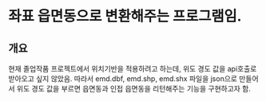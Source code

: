 # 좌표 읍면동으로 변환해주는 프로그램임.
## 개요
현재 졸업작품 프로젝트에서 위치기반을 적용하려고 하는데, 위도 경도 값을 api호출로 받아오고 싶지 않았음.
따라서 emd.dbf, emd.shp, emd.shx 파일을 
json으로 만들어서 위도 경도 값을 부르면 읍면동과 인접 읍면동을 리턴해주는 기능을 구현하고자 함.